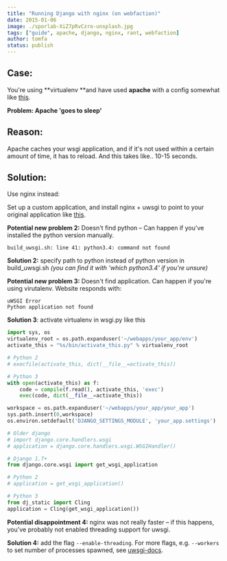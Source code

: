 ```yaml
---
title: "Running Django with nginx (on webfaction)"
date: 2015-01-06
image: ./sporlab-XiZ7pRvCzro-unsplash.jpg
tags: ["guide", apache, django, nginx, rant, webfaction]
author: tomfa
status: publish
---
```


## Case: 
You're using **virtualenv **and have used **apache** with a config somewhat like [this](http://michal.karzynski.pl/blog/2013/09/14/django-in-virtualenv-on-webfactions-apache-with-mod-wsgi/ "this").

**Problem: Apache 'goes to sleep'**

## Reason:

Apache caches your wsgi application, and if it's not used within a certain amount of time, it has to reload. And this takes like.. 10-15 seconds. 

## Solution:
Use nginx instead:

Set up a custom application, and install nginx + uwsgi to point to your original application like [this](https://community.webfaction.com/questions/10242/installing-nginx-uwsgi "this").

**Potential new problem 2:** Doesn't find python – Can happen if you've installed the python version manually.
    
```
build_uwsgi.sh: line 41: python3.4: command not found
```
    
**Solution 2:** specify path to python instead of python version in build_uwsgi.sh _(you can find it with 'which python3.4' if you're unsure)_


**Potential new problem 3:** Doesn't find application. Can happen if you're using virutalenv. Website responds with:
    
```
uWSGI Error
Python application not found
```
    
**Solution 3**: activate virtualenv in wsgi.py like this
    
```python
import sys, os
virtualenv_root = os.path.expanduser('~/webapps/your_app/env')
activate_this = "%s/bin/activate_this.py" % virtualenv_root

# Python 2
# execfile(activate_this, dict(__file__=activate_this))

# Python 3
with open(activate_this) as f:
    code = compile(f.read(), activate_this, 'exec')
    exec(code, dict(__file__=activate_this))

workspace = os.path.expanduser('~/webapps/your_app/your_app')
sys.path.insert(0,workspace)
os.environ.setdefault('DJANGO_SETTINGS_MODULE', 'your_app.settings')

# Older django
# import django.core.handlers.wsgi
# application = django.core.handlers.wsgi.WSGIHandler()

# Django 1.7+
from django.core.wsgi import get_wsgi_application

# Python 2
# application = get_wsgi_application()

# Python 3
from dj_static import Cling
application = Cling(get_wsgi_application())
```
    
**Potential disappointment 4:** nginx was not really faster – if this happens, you've probably not enabled threading support for uwsgi.

**Solution 4:** add the flag `--enable-threading`.
For more flags, e.g. `--workers` to set number of processes spawned, see [uwsgi-docs](http://uwsgi-docs.readthedocs.org/en/latest/Options.html "wsgi docs").
